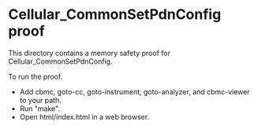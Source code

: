 # Cellular_CommonSetPdnConfig proof

This directory contains a memory safety proof for Cellular_CommonSetPdnConfig.

To run the proof.

- Add cbmc, goto-cc, goto-instrument, goto-analyzer, and cbmc-viewer to your
  path.
- Run "make".
- Open html/index.html in a web browser.

